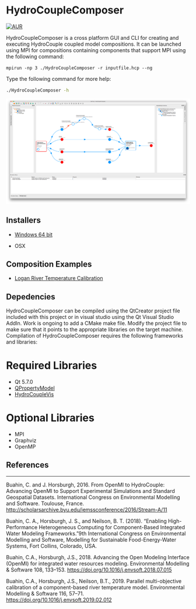# HydroCoupleComposer

[![AUR](https://img.shields.io/aur/license/yaourt.svg)](https://github.com/HydroCouple/HydroCouple/blob/master/License.md)

HydroCoupleComposer is a cross platform GUI and CLI for creating and executing HydroCouple coupled model compositions. It can be launched using MPI for compositions containing components that support MPI using the following command:

```
mpirun -np 3 ./HydroCoupleComposer -r inputfile.hcp --ng
```

Type the following command for more help:

```bash
./HydroCoupleComposer -h
```

![HydroCoupleComposer Screenshot](resources/images/hydrocouplecomposerscreenshot.png)

## Installers

* [Windows 64 bit](https://github.com/HydroCouple/HydroCoupleComposer/releases/download/v1.2.1/HydroCoupleComposer.msi)

* OSX

## Composition Examples

* [Logan River Temperature Calibration](https://github.com/HydroCouple/HydroCoupleComposer/releases/download/untagged-806d32a0e47c1ba750f0/Logan_River_Example.zip)

## Depedencies

HydroCoupleComposer can be compiled using the QtCreator project file included with this project or in visual studio using the Qt Visual Studio AddIn. Work is ongoing to add a CMake make file. Modify the project file to make sure that it points to the appropriate libraries on the target machine. Compilation of HydroCoupleComposer requires the following frameworks and libraries:

# Required Libraries

* Qt 5.7.0
* [QPropertyModel](https://github.com/HydroCouple/QPropertyModel)
* [HydroCoupleVis](https://github.com/HydroCouple/HydroCoupleVis)

# Optional Libraries
* MPI
* Graphviz
* OpenMP

## References
-------------------------------------------------------------------------------------------------------------------
Buahin, C. and J. Horsburgh, 2016. From OpenMI to HydroCouple: Advancing OpenMI to Support Experimental Simulations and Standard Geospatial Datasets. International Congress on Environmental Modelling and Software. Toulouse, France. http://scholarsarchive.byu.edu/iemssconference/2016/Stream-A/11

Buahin, C. A., Horsburgh, J. S., and Neilson, B. T. (2018). “Enabling High-Performance Heterogeneous Computing for Component-Based Integrated Water Modeling Frameworks.”9th International Congress on Environmental Modelling and Software, Modelling for Sustainable Food-Energy-Water Systems, Fort Collins, Colorado, USA.

Buahin, C.A., Horsburgh, J.S., 2018. Advancing the Open Modeling Interface (OpenMI) for integrated water resources modeling. Environmental Modelling & Software 108, 133–153. https://doi.org/10.1016/j.envsoft.2018.07.015

Buahin, C.A., Horsburgh, J.S., Neilson, B.T., 2019. Parallel multi-objective calibration of a component-based river temperature model. Environmental Modelling & Software 116, 57–71. https://doi.org/10.1016/j.envsoft.2019.02.012
